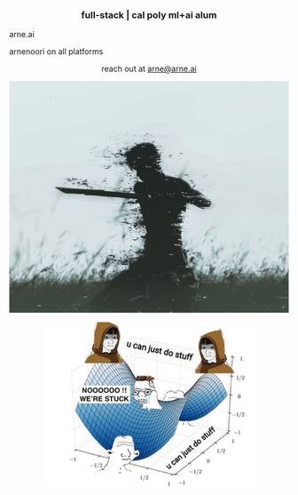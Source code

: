 
<h3 align="center">full-stack | cal poly ml+ai alum</h3>

arne.ai

arnenoori on all platforms

<p align="center">
  reach out at <a href="mailto:arne@arne.ai">arne@arne.ai</a>
</p>

<p align="center">
  <img src="images/didyoupractice.jpg" alt="Did You Practice?">
</p>

<p align="center">
  <img src="images/dostuff.jpg" alt="You can just do stuff">
</p>